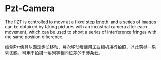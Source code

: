 # Pzt-Camera
The PZT is controlled to move at a fixed step length, and a series of images can be obtained by taking pictures with an industrial camera after each movement, which can be used to shoot a series of interference fringes with the same position difference.

控制Pzt使其以固定步长移动，每次移动后使用工业相机进行拍照，以此获得一系列图像，可用于拍摄一系列等相同位差的干涉条纹。
